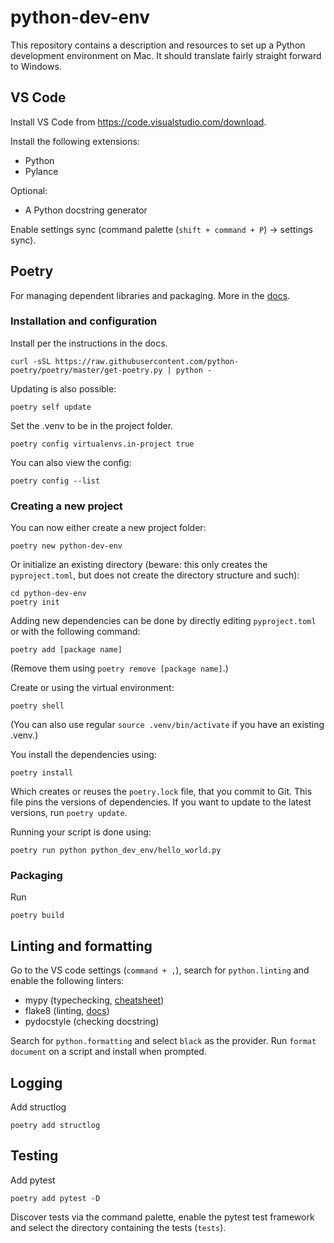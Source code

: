 # python-dev-env
This repository contains a description and resources to set up a Python development environment on Mac. It should translate fairly straight forward to Windows.

## VS Code
Install VS Code from https://code.visualstudio.com/download.

Install the following extensions:
- Python
- Pylance

Optional:
- A Python docstring generator

Enable settings sync (command palette (`shift + command + P`) &#8594; settings sync).

## Poetry
For managing dependent libraries and packaging. More in the [docs](https://python-poetry.org/docs/).

### Installation and configuration
Install per the instructions in the docs.

```
curl -sSL https://raw.githubusercontent.com/python-poetry/poetry/master/get-poetry.py | python -
```

Updating is also possible:
```
poetry self update
```

Set the .venv to be in the project folder.
```
poetry config virtualenvs.in-project true
```

You can also view the config:
```
poetry config --list
```


### Creating a new project
You can now either create a new project folder:
```
poetry new python-dev-env
```

Or initialize an existing directory (beware: this only creates the `pyproject.toml`, but does not create the directory structure and such):
```
cd python-dev-env
poetry init
```

Adding new dependencies can be done by directly editing `pyproject.toml` or with the following command:
```
poetry add [package name]
```

(Remove them using `poetry remove [package name]`.)

Create or using the virtual environment:
```
poetry shell
```
(You can also use regular `source .venv/bin/activate` if you have an existing .venv.)

You install the dependencies using:
```
poetry install
```

Which creates or reuses the `poetry.lock` file, that you commit to Git. This file pins the versions of dependencies. If you want to update to the latest versions, run `poetry update`.

Running your script is done using:
```
poetry run python python_dev_env/hello_world.py
```

### Packaging
Run
```
poetry build
```

## Linting and formatting

Go to the VS code settings (`command + ,`), search for `python.linting` and enable the following linters:
- mypy (typechecking, [cheatsheet](https://mypy.readthedocs.io/en/stable/cheat_sheet_py3.html))
- flake8 (linting, [docs](https://flake8.pycqa.org/en/latest/user/index.html))
- pydocstyle (checking docstring)

Search for `python.formatting` and select `black` as the provider. Run `format document` on a script and install when prompted.

## Logging

Add structlog

```
poetry add structlog
```

## Testing

Add pytest

```
poetry add pytest -D
```

Discover tests via the command palette, enable the pytest test framework and select the directory containing the tests (`tests`).